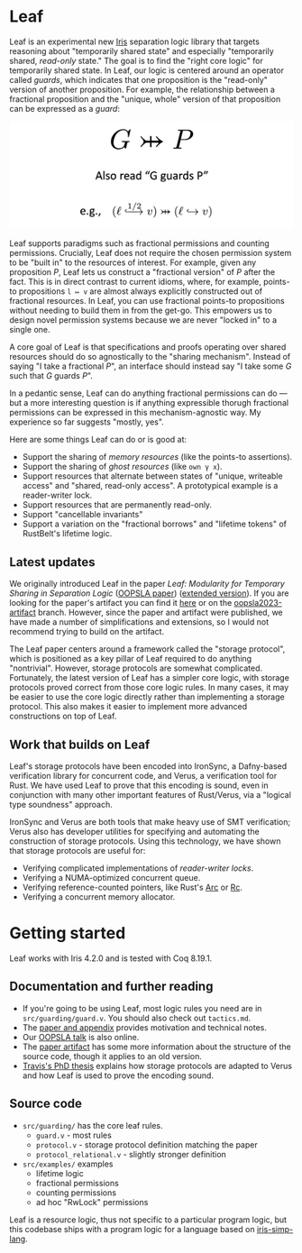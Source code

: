 # Leaf

Leaf is an experimental new [Iris](https://iris-project.org/)
separation logic library that targets reasoning about
"temporarily shared state" and especially "temporarily shared, _read-only_ state."
The goal is to find the "right core logic" for temporarily shared state. In Leaf,
our logic is centered around an operator called _guards_, which indicates that
one proposition is the "read-only" version of another proposition.
For example, the relationship between a fractional proposition and the "unique, whole"
version of that proposition can be expressed as a _guard_:

![Graphic illustrating "G guards P" and a specific example, "l points to v with fraction 1/2" guards "l points to v"](/guide/guards-graphic.png)

Leaf supports paradigms such as fractional permissions and counting permissions.
Crucially, Leaf does not require the chosen permission system to be "built in" to
the resources of interest. For example, given any proposition _P_, Leaf lets us construct
a "fractional version" of _P_ after the fact.
This is in direct contrast to current idioms, where, for example, points-to propositions
`l ↦ v` are almost always explicitly constructed out of fractional resources.
In Leaf, you can use fractional points-to propositions without needing to build them in from the get-go.
This empowers us to design novel permission systems because we are never "locked in" to a single one.

A core goal of Leaf is that specifications and proofs operating over shared resources
should do so agnostically to the "sharing mechanism".
Instead of saying "I take a fractional _P_", an interface should instead say
"I take some _G_ such that _G_ guards _P_".

In a pedantic sense, Leaf can do anything fractional permissions can do — but a
more interesting question is if anything expressible thorugh fractional permissions
can be expressed in this mechanism-agnostic way. My experience so far suggests "mostly, yes".

Here are some things Leaf can do or is good at:

 * Support the sharing of _memory resources_ (like the points-to assertions).
 * Support the sharing of _ghost resources_ (like `own γ x`).
 * Support resources that alternate between states of "unique, writeable access"
    and "shared, read-only access". A prototypical example is a reader-writer lock.
 * Support resources that are permanently read-only.
 * Support "cancellable invariants"
 * Support a variation on the "fractional borrows" and "lifetime tokens" of RustBelt's lifetime logic.

## Latest updates

We originally introduced Leaf in the paper
_Leaf: Modularity for Temporary Sharing in Separation Logic_ ([OOPSLA paper](https://dl.acm.org/doi/10.1145/3622798))
([extended version](https://arxiv.org/abs/2309.04851)).
If you are looking for the paper's artifact you can find it [here](https://zenodo.org/records/8327489)
or on the [oopsla2023-artifact](https://github.com/secure-foundations/leaf/tree/oopsla2023-artifact) branch.
However, since the paper and artifact were published, we have made a number of simplifications and extensions,
so I would not recommend trying to build on the artifact.

The Leaf paper centers around a framework called the "storage protocol", which is positioned as a key pillar
of Leaf required to do anything "nontrivial". However, storage protocols are somewhat complicated.
Fortunately, the latest version of Leaf has a simpler core logic, with storage protocols proved correct from those
core logic rules.
In many cases, it may be easier to use the core logic directly rather than implementing a storage protocol.
This also makes it easier to implement more advanced constructions on top of Leaf.

## Work that builds on Leaf

Leaf's storage protocols have been encoded into IronSync, a Dafny-based verification library for concurrent
code, and Verus, a verification tool for Rust.
We have used Leaf to prove that this encoding is sound, even in conjunction with many other important features
of Rust/Verus, via a "logical type soundness" approach.

IronSync and Verus are both tools that make heavy use of SMT verification;
Verus also has developer utilities for specifying and automating the construction of storage protocols.
Using this technology, we have shown that storage protocols are useful for:

 * Verifying complicated implementations of _reader-writer locks_.
 * Verifying a NUMA-optimized concurrent queue.
 * Verifying reference-counted pointers, like Rust's [Arc](https://doc.rust-lang.org/std/sync/struct.Arc.html) or [Rc](https://doc.rust-lang.org/std/rc/struct.Rc.html).
 * Verifying a concurrent memory allocator.

# Getting started

Leaf works with Iris 4.2.0 and is tested with Coq 8.19.1.

## Documentation and further reading

 * If you're going to be using Leaf, most logic rules you need are in `src/guarding/guard.v`.  You should also check out `tactics.md`.
 * The [paper and appendix](https://arxiv.org/pdf/2309.04851) provides motivation and technical notes.
 * Our [OOPSLA talk](https://www.youtube.com/watch?v=ZvwW16KT9yo) is also online.
 * The [paper artifact](https://github.com/secure-foundations/leaf/tree/oopsla2023-artifact) has some more information about the structure of the source code,
      though it applies to an old version.
 * [Travis's PhD thesis](https://tjhance.github.io/travis_hance_thesis.pdf) explains how storage protocols are adapted to Verus and how Leaf is used to prove the encoding sound.

## Source code

 * `src/guarding/` has the core leaf rules.
    * `guard.v` - most rules
    * `protocol.v` - storage protocol definition matching the paper
    * `protocol_relational.v` - slightly stronger definition
 * `src/examples/` examples
    * lifetime logic
    * fractional permissions
    * counting permissions
    * ad hoc "RwLock" permissions

Leaf is a resource logic, thus not specific to a particular program logic,
but this codebase ships with a program logic for a language based on
[iris-simp-lang](https://github.com/tchajed/iris-simp-lang).
